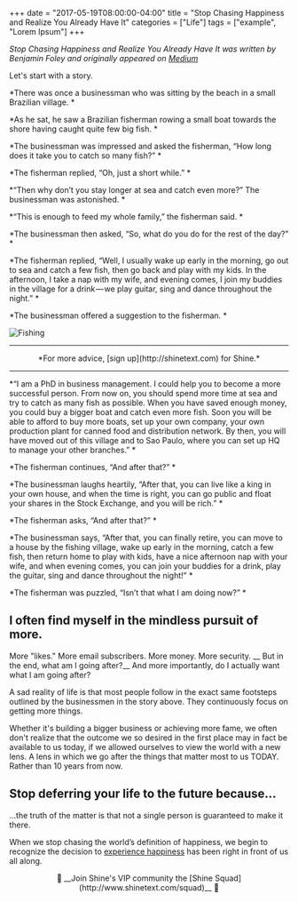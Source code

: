 +++
  date = "2017-05-19T08:00:00-04:00"
  title = "Stop Chasing Happiness and Realize You Already Have It"
  categories = ["Life"]
  tags = ["example", "Lorem Ipsum"]
+++



*Stop Chasing Happiness and Realize You Already Have It was written by Benjamin Foley and originally appeared on [Medium](https://medium.com/personal-growth/mindfulnessconversations-ed63993dd094)*

<span class="dropcap">L</span>et's start with a story.

*There was once a businessman who was sitting by the beach in a small Brazilian village.
*

*As he sat, he saw a Brazilian fisherman rowing a small boat towards the shore having caught quite few big fish.
*

*The businessman was impressed and asked the fisherman, “How long does it take you to catch so many fish?”
*

*The fisherman replied, “Oh, just a short while.”
*

*“Then why don’t you stay longer at sea and catch even more?” The businessman was astonished.
*

*“This is enough to feed my whole family,” the fisherman said.
*

*The businessman then asked, “So, what do you do for the rest of the day?”
*

*The fisherman replied, “Well, I usually wake up early in the morning, go out to sea and catch a few fish, then go back and play with my kids. In the afternoon, I take a nap with my wife, and evening comes, I join my buddies in the village for a drink — we play guitar, sing and dance throughout the night.”
*

*The businessman offered a suggestion to the fisherman.
*

![Fishing](//images.contentful.com/awpxl2koull4/3XssXpCv2Mi6wSscMm4o62/42a702807da84aef9a8b57fd9bd18713/shutterstock_428626408.jpg)


---

<center> *For more advice, [sign up](http://shinetext.com) for Shine.* </center>

---



*“I am a PhD in business management. I could help you to become a more successful person. From now on, you should spend more time at sea and try to catch as many fish as possible. When you have saved enough money, you could buy a bigger boat and catch even more fish. Soon you will be able to afford to buy more boats, set up your own company, your own production plant for canned food and distribution network. By then, you will have moved out of this village and to Sao Paulo, where you can set up HQ to manage your other branches.”
*

*The fisherman continues, “And after that?”
*

*The businessman laughs heartily, “After that, you can live like a king in your own house, and when the time is right, you can go public and float your shares in the Stock Exchange, and you will be rich.”
*

*The fisherman asks, “And after that?”
*

*The businessman says, “After that, you can finally retire, you can move to a house by the fishing village, wake up early in the morning, catch a few fish, then return home to play with kids, have a nice afternoon nap with your wife, and when evening comes, you can join your buddies for a drink, play the guitar, sing and dance throughout the night!”
*

*The fisherman was puzzled, “Isn’t that what I am doing now?”
*

## I often find myself in the mindless pursuit of more. 

More "likes." More email subscribers. More money. More security.
__
But in the end, what am I going after?__ And more importantly, do I actually want what I am going after?

A sad reality of life is that most people follow in the exact same footsteps outlined by the businessmen in the story above. They continuously focus on getting more things. 

Whether it's building a bigger business or achieving more fame, we often don't realize that the outcome we so desired in the first place may in fact be available to us today, if we allowed ourselves to view the world with a new lens. A lens in which we go after the things that matter most to us TODAY. Rather than 10 years from now.

## Stop deferring your life to the future because…
…the truth of the matter is that not a single person is guaranteed to make it there.

When we stop chasing the world’s definition of happiness, we begin to recognize the decision to [experience happiness](http://advice.shinetext.com/articles/five-easy-ways-to-be-happier-backed-by-science/) has been right in front of us all along.
<br>
<center> 🌟 __Join Shine's VIP community the [Shine Squad](http://www.shinetext.com/squad)__ 🌟 </center>
<br>

<div class="pubexchange_module" id="pubexchange_below_content" data-pubexchange-module-id="2323"></div>

<script>(function(w, d, s, id) {
 w.PUBX=w.PUBX || {pub: "shine_text", discover: false, lazy: true};
 var js, pjs = d.getElementsByTagName(s)[0];
 if (d.getElementById(id)) return;
 js = d.createElement(s); js.id = id; js.async = true;
 js.src = "//main.pubexchange.com/loader.min.js";
 pjs.parentNode.insertBefore(js, pjs);
}(window, document, "script", "pubexchange-jssdk"));</script>
